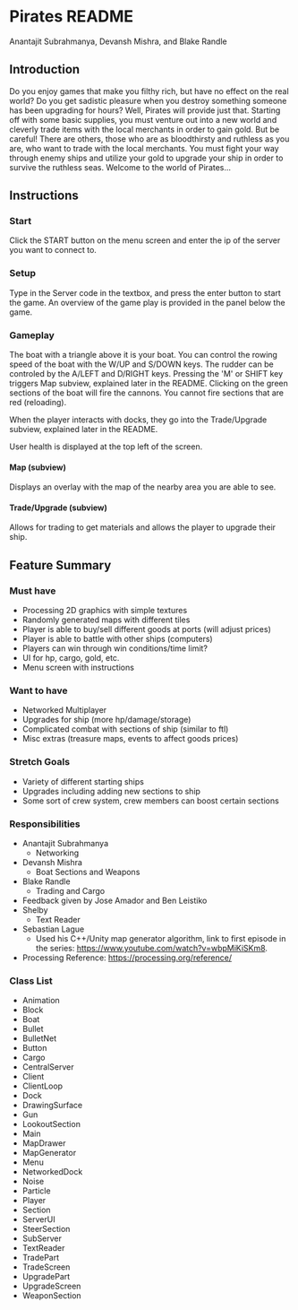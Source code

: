 # Pirates README
Anantajit Subrahmanya, Devansh Mishra, and Blake Randle

## Introduction
Do you enjoy games that make you filthy rich, but have no effect on the real world? Do you get sadistic pleasure when you destroy something someone has been upgrading for hours? Well, Pirates will provide just that. Starting off with some basic supplies, you must venture out into a new world and cleverly trade items with the local merchants in order to gain gold. But be careful! There are others, those who are as bloodthirsty and ruthless as you are, who want to trade with the local merchants. You must fight your way through enemy ships and utilize your gold to upgrade your ship in order to survive the ruthless seas. Welcome to the world of Pirates…

## Instructions

### Start

Click the START button on the menu screen and enter the ip of the server you want to connect to.

### Setup 

Type in the Server code in the textbox, and press the enter button to start the game. An overview of the game play is provided in the panel below the game.

### Gameplay

The boat with a triangle above it is your boat. You can control the rowing speed of the boat with the W/UP and S/DOWN keys. The rudder can be 
controled by the A/LEFT and D/RIGHT keys. Pressing the 'M' or SHIFT key triggers Map subview, explained later in the README.
Clicking on the green sections of the boat will fire the cannons. You cannot fire sections that are red (reloading).

When the player interacts with docks, they go into the Trade/Upgrade subview, explained later in the README.

User health is displayed at the top left of the screen.

#### Map (subview)
Displays an overlay with the map of the nearby area you are able to see.

#### Trade/Upgrade (subview)
Allows for trading to get materials and allows the player to upgrade their ship.

## Feature Summary

### Must have
- Processing 2D graphics with simple textures
- Randomly generated maps with different tiles
- Player is able to buy/sell different goods at ports (will adjust prices)
- Player is able to battle with other ships (computers)
- Players can win through win conditions/time limit?
- UI for hp, cargo, gold, etc.
- Menu screen with instructions

### Want to have
- Networked Multiplayer
- Upgrades for ship (more hp/damage/storage)
- Complicated combat with sections of ship (similar to ftl)
- Misc extras (treasure maps, events to affect goods prices)

### Stretch Goals
- Variety of different starting ships
- Upgrades including adding new sections to ship
- Some sort of crew system, crew members can boost certain sections 

### Responsibilities 
- Anantajit Subrahmanya
    - Networking
- Devansh Mishra
    - Boat Sections and Weapons
- Blake Randle
    - Trading and Cargo
- Feedback given by Jose Amador and Ben Leistiko
- Shelby
    - Text Reader
- Sebastian Lague
    - Used his C++/Unity map generator algorithm, link to first episode in the series: https://www.youtube.com/watch?v=wbpMiKiSKm8.
- Processing Reference: https://processing.org/reference/

### Class List
- Animation
- Block
- Boat
- Bullet
- BulletNet
- Button
- Cargo
- CentralServer
- Client
- ClientLoop
- Dock
- DrawingSurface
- Gun
- LookoutSection
- Main
- MapDrawer
- MapGenerator
- Menu
- NetworkedDock
- Noise
- Particle
- Player
- Section
- ServerUI
- SteerSection
- SubServer
- TextReader
- TradePart
- TradeScreen
- UpgradePart
- UpgradeScreen
- WeaponSection
